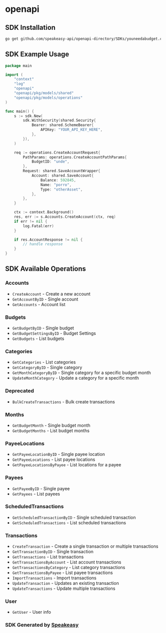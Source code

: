# openapi

<!-- Start SDK Installation -->
## SDK Installation

```bash
go get github.com/speakeasy-api/openapi-directory/SDKs/youneedabudget.com/1.0.0/go
```
<!-- End SDK Installation -->

## SDK Example Usage
<!-- Start SDK Example Usage -->
```go
package main

import (
    "context"
    "log"
    "openapi"
    "openapi/pkg/models/shared"
    "openapi/pkg/models/operations"
)

func main() {
    s := sdk.New(
        sdk.WithSecurity(shared.Security{
            Bearer: shared.SchemeBearer{
                APIKey: "YOUR_API_KEY_HERE",
            },
        }),
    )

    req := operations.CreateAccountRequest{
        PathParams: operations.CreateAccountPathParams{
            BudgetID: "unde",
        },
        Request: shared.SaveAccountWrapper{
            Account: shared.SaveAccount{
                Balance: 592845,
                Name: "porro",
                Type: "otherAsset",
            },
        },
    }

    ctx := context.Background()
    res, err := s.Accounts.CreateAccount(ctx, req)
    if err != nil {
        log.Fatal(err)
    }

    if res.AccountResponse != nil {
        // handle response
    }
}
```
<!-- End SDK Example Usage -->

<!-- Start SDK Available Operations -->
## SDK Available Operations


### Accounts

* `CreateAccount` - Create a new account
* `GetAccountByID` - Single account
* `GetAccounts` - Account list

### Budgets

* `GetBudgetByID` - Single budget
* `GetBudgetSettingsByID` - Budget Settings
* `GetBudgets` - List budgets

### Categories

* `GetCategories` - List categories
* `GetCategoryByID` - Single category
* `GetMonthCategoryByID` - Single category for a specific budget month
* `UpdateMonthCategory` - Update a category for a specific month

### Deprecated

* `BulkCreateTransactions` - Bulk create transactions

### Months

* `GetBudgetMonth` - Single budget month
* `GetBudgetMonths` - List budget months

### PayeeLocations

* `GetPayeeLocationByID` - Single payee location
* `GetPayeeLocations` - List payee locations
* `GetPayeeLocationsByPayee` - List locations for a payee

### Payees

* `GetPayeeByID` - Single payee
* `GetPayees` - List payees

### ScheduledTransactions

* `GetScheduledTransactionByID` - Single scheduled transaction
* `GetScheduledTransactions` - List scheduled transactions

### Transactions

* `CreateTransaction` - Create a single transaction or multiple transactions
* `GetTransactionByID` - Single transaction
* `GetTransactions` - List transactions
* `GetTransactionsByAccount` - List account transactions
* `GetTransactionsByCategory` - List category transactions
* `GetTransactionsByPayee` - List payee transactions
* `ImportTransactions` - Import transactions
* `UpdateTransaction` - Updates an existing transaction
* `UpdateTransactions` - Update multiple transactions

### User

* `GetUser` - User info
<!-- End SDK Available Operations -->

### SDK Generated by [Speakeasy](https://docs.speakeasyapi.dev/docs/using-speakeasy/client-sdks)
